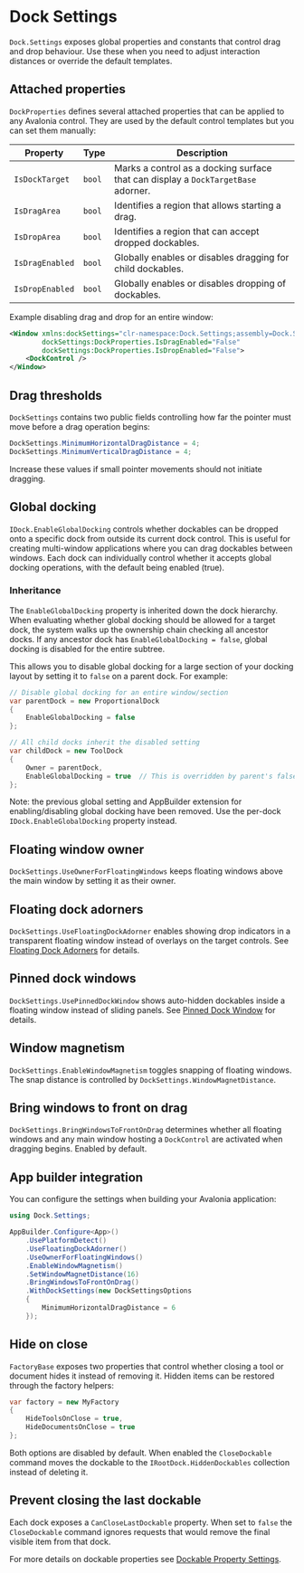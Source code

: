 # Dock Settings

`Dock.Settings` exposes global properties and constants that control drag and drop behaviour.
Use these when you need to adjust interaction distances or override the default templates.

## Attached properties

`DockProperties` defines several attached properties that can be applied to any Avalonia control.
They are used by the default control templates but you can set them manually:

| Property | Type | Description |
| -------- | ---- | ----------- |
| `IsDockTarget` | `bool` | Marks a control as a docking surface that can display a `DockTargetBase` adorner. |
| `IsDragArea` | `bool` | Identifies a region that allows starting a drag. |
| `IsDropArea` | `bool` | Identifies a region that can accept dropped dockables. |
| `IsDragEnabled` | `bool` | Globally enables or disables dragging for child dockables. |
| `IsDropEnabled` | `bool` | Globally enables or disables dropping of dockables. |

Example disabling drag and drop for an entire window:

```xml
<Window xmlns:dockSettings="clr-namespace:Dock.Settings;assembly=Dock.Settings"
        dockSettings:DockProperties.IsDragEnabled="False"
        dockSettings:DockProperties.IsDropEnabled="False">
    <DockControl />
</Window>
```

## Drag thresholds

`DockSettings` contains two public fields controlling how far the pointer must move
before a drag operation begins:

```csharp
DockSettings.MinimumHorizontalDragDistance = 4;
DockSettings.MinimumVerticalDragDistance = 4;
```

Increase these values if small pointer movements should not initiate dragging.

## Global docking

`IDock.EnableGlobalDocking` controls whether dockables can be dropped
onto a specific dock from outside its current dock control. This is useful for creating
multi-window applications where you can drag dockables between windows. Each dock
can individually control whether it accepts global docking operations, with the
default being enabled (true).

### Inheritance

The `EnableGlobalDocking` property is inherited down the dock hierarchy. When evaluating 
whether global docking should be allowed for a target dock, the system walks up the 
ownership chain checking all ancestor docks. If any ancestor dock has 
`EnableGlobalDocking = false`, global docking is disabled for the entire subtree.

This allows you to disable global docking for a large section of your docking layout 
by setting it to `false` on a parent dock. For example:

```csharp
// Disable global docking for an entire window/section
var parentDock = new ProportionalDock 
{ 
    EnableGlobalDocking = false 
};

// All child docks inherit the disabled setting
var childDock = new ToolDock 
{ 
    Owner = parentDock,
    EnableGlobalDocking = true  // This is overridden by parent's false
};
```

Note: the previous global setting and AppBuilder extension for enabling/disabling
global docking have been removed. Use the per-dock `IDock.EnableGlobalDocking`
property instead.

## Floating window owner

`DockSettings.UseOwnerForFloatingWindows` keeps floating windows above the main window by setting it as their owner.

## Floating dock adorners

`DockSettings.UseFloatingDockAdorner` enables showing drop indicators in a transparent floating window instead of overlays on the target controls. See [Floating Dock Adorners](dock-floating-adorners.md) for details.

## Pinned dock windows

`DockSettings.UsePinnedDockWindow` shows auto-hidden dockables inside a floating window instead of sliding panels. See [Pinned Dock Window](dock-pinned-window.md) for details.

## Window magnetism

`DockSettings.EnableWindowMagnetism` toggles snapping of floating windows. The snap distance
is controlled by `DockSettings.WindowMagnetDistance`.

## Bring windows to front on drag

`DockSettings.BringWindowsToFrontOnDrag` determines whether all floating windows
and any main window hosting a `DockControl` are activated when dragging begins.
Enabled by default.

## App builder integration

You can configure the settings when building your Avalonia application:

```csharp
using Dock.Settings;

AppBuilder.Configure<App>()
    .UsePlatformDetect()
    .UseFloatingDockAdorner()
    .UseOwnerForFloatingWindows()
    .EnableWindowMagnetism()
    .SetWindowMagnetDistance(16)
    .BringWindowsToFrontOnDrag()
    .WithDockSettings(new DockSettingsOptions
    {
        MinimumHorizontalDragDistance = 6
    });
```

## Hide on close

`FactoryBase` exposes two properties that control whether closing a tool or
document hides it instead of removing it. Hidden items can be restored through
the factory helpers:

```csharp
var factory = new MyFactory
{
    HideToolsOnClose = true,
    HideDocumentsOnClose = true
};
```

Both options are disabled by default. When enabled the `CloseDockable` command
moves the dockable to the `IRootDock.HiddenDockables` collection instead of
deleting it.

## Prevent closing the last dockable

Each dock exposes a `CanCloseLastDockable` property. When set to `false`
the `CloseDockable` command ignores requests that would remove the final
visible item from that dock.

For more details on dockable properties see [Dockable Property Settings](dock-dockable-properties.md).
